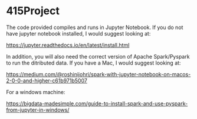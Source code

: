 # 415Project

The code provided compiles and runs in Jupyter Notebook. If you do not have jupyter notebook installed, I would suggest looking at:

https://jupyter.readthedocs.io/en/latest/install.html

In addition, you will also need the correct version of Apache Spark/Pyspark to run the ditributed data. If you have a Mac, I would suggest looking at:

https://medium.com/@roshinijohri/spark-with-jupyter-notebook-on-macos-2-0-0-and-higher-c61b971b5007

For a windows machine:

https://bigdata-madesimple.com/guide-to-install-spark-and-use-pyspark-from-jupyter-in-windows/
